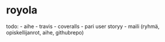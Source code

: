 royola
======

todo: - aihe
      - travis
      - coveralls
      - pari user storyy
      - maili (ryhmä, opiskellijanrot,  aihe, githubrepo)
